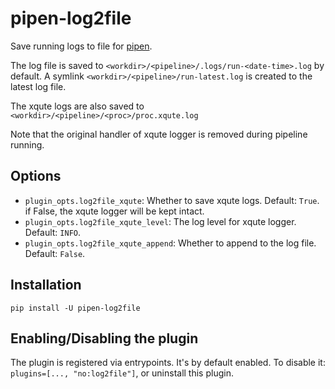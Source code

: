 # pipen-log2file

Save running logs to file for [pipen][1].

The log file is saved to `<workdir>/<pipeline>/.logs/run-<date-time>.log` by default.
A symlink `<workdir>/<pipeline>/run-latest.log` is created to the latest log file.

The xqute logs are also saved to `<workdir>/<pipeline>/<proc>/proc.xqute.log`

Note that the original handler of xqute logger is removed during pipeline running.

## Options

- `plugin_opts.log2file_xqute`: Whether to save xqute logs. Default: `True`.
    if False, the xqute logger will be kept intact.
- `plugin_opts.log2file_xqute_level`: The log level for xqute logger. Default: `INFO`.
- `plugin_opts.log2file_xqute_append`: Whether to append to the log file. Default: `False`.

## Installation

```
pip install -U pipen-log2file
```

## Enabling/Disabling the plugin

The plugin is registered via entrypoints. It's by default enabled. To disable it:
`plugins=[..., "no:log2file"]`, or uninstall this plugin.


[1]: https://github.com/pwwang/pipen
